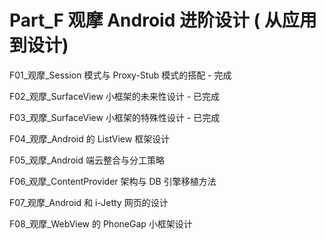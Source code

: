 # Part_F 观摩 Android 进阶设计 ( 从应用到设计)

F01\_观摩_Session 模式与 Proxy-Stub 模式的搭配 - 完成

F02\_观摩_SurfaceView 小框架的未来性设计 - 已完成

F03\_观摩_SurfaceView 小框架的特殊性设计 - 已完成

F04\_观摩_Android 的 ListView 框架设计

F05\_观摩_Android 端云整合与分工策略

F06\_观摩_ContentProvider 架构与 DB 引擎移植方法

F07\_观摩_Android 和 i-Jetty 网页的设计

F08\_观摩_WebView 的 PhoneGap 小框架设计


